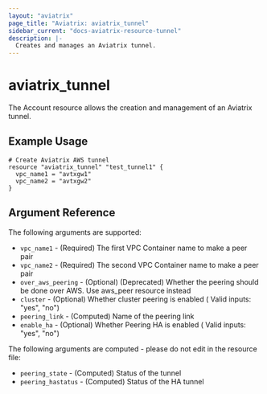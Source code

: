 ```yaml
---
layout: "aviatrix"
page_title: "Aviatrix: aviatrix_tunnel"
sidebar_current: "docs-aviatrix-resource-tunnel"
description: |-
  Creates and manages an Aviatrix tunnel.
---
```


# aviatrix_tunnel

The Account resource allows the creation and management of an Aviatrix tunnel.

## Example Usage

```hcl
# Create Aviatrix AWS tunnel
resource "aviatrix_tunnel" "test_tunnel1" {
  vpc_name1 = "avtxgw1"
  vpc_name2 = "avtxgw2"
}
```

## Argument Reference

The following arguments are supported:

* `vpc_name1` - (Required) The first VPC Container name to make a peer pair
* `vpc_name2` - (Required) The second VPC Container name to make a peer pair
* `over_aws_peering` - (Optional) (Deprecated) Whether the peering should be done over AWS. Use aws_peer resource instead
* `cluster` - (Optional) Whether cluster peering is enabled ( Valid inputs: "yes", "no")
* `peering_link` - (Computed) Name of the peering link
* `enable_ha` - (Optional) Whether Peering HA is enabled ( Valid inputs: "yes", "no")


The following arguments are computed - please do not edit in the resource file:

* `peering_state` - (Computed) Status of the tunnel
* `peering_hastatus` - (Computed) Status of the HA tunnel


